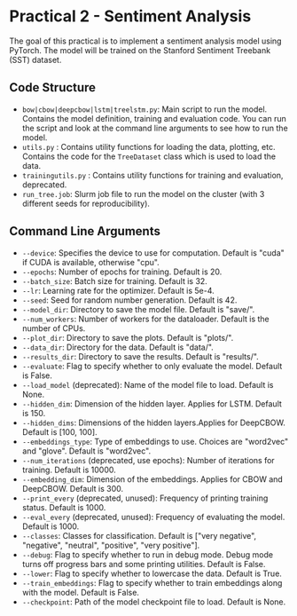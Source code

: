 # Practical 2 - Sentiment Analysis

The goal of this practical is to implement a sentiment analysis model using PyTorch. The model will be trained on the Stanford Sentiment Treebank (SST) dataset.

## Code Structure

- `bow|cbow|deepcbow|lstm|treelstm.py`: Main script to run the model. Contains the model definition, training and evaluation code. You can run the script and look at the command line arguments to see how to run the model.
- `utils.py` : Contains utility functions for loading the data, plotting, etc. Contains the code for the `TreeDataset` class which is used to load the data.
- `trainingutils.py` : Contains utility functions for training and evaluation, deprecated.
- `run_tree.job`: Slurm job file to run the model on the cluster (with 3 different seeds for reproducibility).

## Command Line Arguments

- `--device`: Specifies the device to use for computation. Default is "cuda" if CUDA is available, otherwise "cpu".
- `--epochs`: Number of epochs for training. Default is 20.
- `--batch_size`: Batch size for training. Default is 32.
- `--lr`: Learning rate for the optimizer. Default is 5e-4.
- `--seed`: Seed for random number generation. Default is 42.
- `--model_dir`: Directory to save the model file. Default is "save/".
- `--num_workers`: Number of workers for the dataloader. Default is the number of CPUs.
- `--plot_dir`: Directory to save the plots. Default is "plots/".
- `--data_dir`: Directory for the data. Default is "data/".
- `--results_dir`: Directory to save the results. Default is "results/".
- `--evaluate`: Flag to specify whether to only evaluate the model. Default is False.
- `--load_model` (deprecated): Name of the model file to load. Default is None.
- `--hidden_dim`: Dimension of the hidden layer. Applies for LSTM. Default is 150.
- `--hidden_dims`: Dimensions of the hidden layers.Applies for DeepCBOW. Default is [100, 100].
- `--embeddings_type`: Type of embeddings to use. Choices are "word2vec" and "glove". Default is "word2vec".
- `--num_iterations` (deprecated, use epochs): Number of iterations for training. Default is 10000.
- `--embedding_dim`: Dimension of the embeddings. Applies for CBOW and DeepCBOW. Default is 300.
- `--print_every` (deprecated, unused): Frequency of printing training status. Default is 1000.
- `--eval_every` (deprecated, unused): Frequency of evaluating the model. Default is 1000.
- `--classes`: Classes for classification. Default is ["very negative", "negative", "neutral", "positive", "very positive"].
- `--debug`: Flag to specify whether to run in debug mode. Debug mode turns off progress bars and some printing utilities. Default is False.
- `--lower`: Flag to specify whether to lowercase the data. Default is True.
- `--train_embeddings`: Flag to specify whether to train embeddings along with the model. Default is False.
- `--checkpoint`: Path of the model checkpoint file to load. Default is None.
